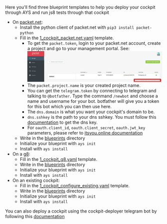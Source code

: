 Here you'll find three blueprint templates to help you deploy your cockpit through AYS and run js8 tests through that cockpit
- On [packet.net](https://www.packet.net/):
    - Install the python client of packet.net with `pip3 install packet-python`
    - Fill in the [1_cockpit_packet.net.yaml](/bootstrap/blueprint_templates/1_cockpit_packet.net.yaml) template.
        - To get the `packet.token`, login to your packet.net account, create a project and go to your management portal.
          See: ![packet token](/bootstrap/_packet_token.jpg)
        - The `packet.project.name` is your created project name.
        - You can get the `telegram.token` by connecting to telegram and talking to `@botfather`. Type the command `/newbot` and choose a name and username for your bot. botfather will give you a token for this bot which you can then use here.
        - The `dns.domain` is what you want your cockpit's domain to be.
        - `dns.sshkey` is the path to your dns sshkey. You must follow this [documentation](https://gig.gitbooks.io/ovcdoc_internal/content/InternalIT/internal_it.html) to get the dns key.
        - For `oauth.client_id`, `oauth.client_secret`, `oauth.jwt_key` parameters, please refer to [itsyou.online documentation](https://gig.gitbooks.io/itsyouonline/content)
    - Write in the [blueprints](/bootstrap/blueprints) directory
    - Initialize your blueprint with `ays init`
    - Install with `ays install`
- On a [g8](http://greenitglobe.com/#gener8):
    - Fill in the [1_cockpit_g8.yaml](/bootstrap/blueprint_templates/1_cockpit_g8.yaml) template.
    - Write in the [blueprints](/bootstrap/blueprints) directory
    - Initialize your blueprint with `ays init`
    - Install with `ays install`
- On an existing cockpit:
    - Fill in the [1_cockpit_configure_existing.yaml](/bootstrap/blueprint_templates/1_cockpit_configure_existing.yaml) template.
    - Write in the [blueprints](/bootstrap/blueprints) directory
    - Initialize your blueprint with `ays init`
    - Install with `ays install`




You can also deploy a cockpit using the cockpit-deployer telegram bot by following this [documentation](https://gig.gitbooks.io/cockpit/content/docs/jscockpit/installation.html)
